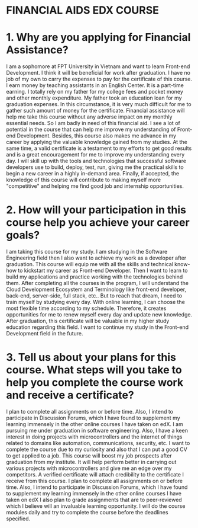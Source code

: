 # FINANCIAL AIDS EDX COURSE

# 1. Why are you applying for Financial Assistance? 
I am a sophomore at FPT University in Vietnam and want to learn Front-end Development. I think it will be beneficial for work after graduation. I have no job of my own to carry the expenses to pay for the certificate of this course. I earn money by teaching assistants in an English Center. It is a part-time earning. I totally rely on my father for my college fees and pocket money and other monthly expenditure. My father took an education loan for my graduation expenses. In this circumstance, it is very much difficult for me to gather such amount of money for the certificate. Financial assistance will help me take this course without any adverse impact on my monthly essential needs. So I am badly in need of this financial aid. I see a lot of potential in the course that can help me improve my understanding of Front-end Development. Besides, this course also makes me advance in my career by applying the valuable knowledge gained from my studies. At the same time, a valid certificate is a testament to my efforts to get good results and is a great encouragement for me to improve my understanding every day. I will skill up with the tools and technologies that successful software developers use to build, deploy, test, run, giving me the practical skills to begin a new career in a highly in-demand area. Finally, if accepted, the knowledge of this course will contribute to making myself more "competitive" and helping me find good job and internship opportunities.

# 2. How will your participation in this course help you achieve your career goals? 
I am taking this course for my study. I am studying in the Software Engineering field then I also want to achieve my work as a developer after graduation. This course will equip me with all the skills and technical know-how to kickstart my career as Front-end Developer. Then I want to learn to build my applications and practice working with the technologies behind them. After completing all the courses in the program, I will understand the Cloud Development Ecosystem and Terminology like front-end developer, back-end, server-side, full stack, etc.. But to reach that dream, I need to train myself by studying every day. With online learning, I can choose the most flexible time according to my schedule. Therefore, it creates opportunities for me to renew myself every day and update new knowledge. After graduation, this certificate will be valuable in my higher study education regarding this field. I want to continue my study in the Front-end Development field in the future.

# 3. Tell us about your plans for this course. What steps will you take to help you complete the course work and receive a certificate?
I plan to complete all assignments on or before time. Also, I intend to participate in Discussion Forums, which I have found to supplement my learning immensely in the other online courses I have taken on edX. I am pursuing me under graduation in software engineering. Also, I have a keen interest in doing projects with microcontrollers and the internet of things related to domains like automation, communications, security, etc. I want to complete the course due to my curiosity and also that I can put a good CV to get applied to a job. This course will boost my job prospects after graduation from my institute. It will help perform better in carrying out various projects with microcontrollers and give me an edge over my competitors. A verified certificate will attach credibility to the certificate I receive from this course. I plan to complete all assignments on or before time. Also, I intend to participate in Discussion Forums, which I have found to supplement my learning immensely in the other online courses I have taken on edX I also plan to grade assignments that are to peer-reviewed which I believe will an invaluable learning opportunity. I will do the course modules daily and try to complete the course before the deadlines specified.



